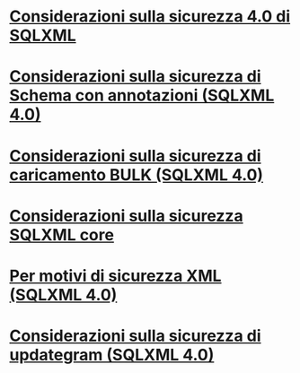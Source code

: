# [Considerazioni sulla sicurezza 4.0 di SQLXML](sqlxml-4-0-security-considerations.md)

# [Considerazioni sulla sicurezza di Schema con annotazioni (SQLXML 4.0)](annotated-schema-security-considerations-sqlxml-4-0.md)
# [Considerazioni sulla sicurezza di caricamento BULK (SQLXML 4.0)](bulk-load-security-considerations-sqlxml-4-0.md)
# [Considerazioni sulla sicurezza SQLXML core](core-sqlxml-security-considerations.md)
# [Per motivi di sicurezza XML (SQLXML 4.0)](for-xml-security-considerations-sqlxml-4-0.md)
# [Considerazioni sulla sicurezza di updategram (SQLXML 4.0)](updategram-security-considerations-sqlxml-4-0.md)
